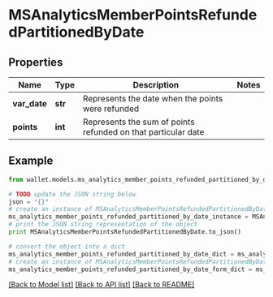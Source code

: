 # MSAnalyticsMemberPointsRefundedPartitionedByDate


## Properties

Name | Type | Description | Notes
------------ | ------------- | ------------- | -------------
**var_date** | **str** | Represents the date when the points were refunded | 
**points** | **int** | Represents the sum of points refunded on that particular date | 

## Example

```python
from wallet.models.ms_analytics_member_points_refunded_partitioned_by_date import MSAnalyticsMemberPointsRefundedPartitionedByDate

# TODO update the JSON string below
json = "{}"
# create an instance of MSAnalyticsMemberPointsRefundedPartitionedByDate from a JSON string
ms_analytics_member_points_refunded_partitioned_by_date_instance = MSAnalyticsMemberPointsRefundedPartitionedByDate.from_json(json)
# print the JSON string representation of the object
print MSAnalyticsMemberPointsRefundedPartitionedByDate.to_json()

# convert the object into a dict
ms_analytics_member_points_refunded_partitioned_by_date_dict = ms_analytics_member_points_refunded_partitioned_by_date_instance.to_dict()
# create an instance of MSAnalyticsMemberPointsRefundedPartitionedByDate from a dict
ms_analytics_member_points_refunded_partitioned_by_date_form_dict = ms_analytics_member_points_refunded_partitioned_by_date.from_dict(ms_analytics_member_points_refunded_partitioned_by_date_dict)
```
[[Back to Model list]](../README.md#documentation-for-models) [[Back to API list]](../README.md#documentation-for-api-endpoints) [[Back to README]](../README.md)


